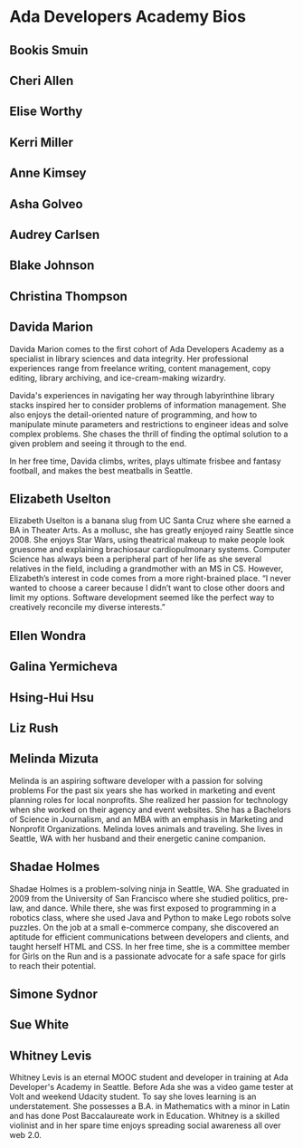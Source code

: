 # Ada Developers Academy Bios

## Bookis Smuin

## Cheri Allen

## Elise Worthy

## Kerri Miller

## Anne Kimsey

## Asha Golveo

## Audrey Carlsen

## Blake Johnson

## Christina Thompson

## Davida Marion
Davida Marion comes to the first cohort of Ada Developers Academy as a specialist in library sciences and data integrity.  Her professional experiences range from freelance writing, content management, copy editing, library archiving, and ice-cream-making wizardry.  

Davida's experiences in navigating her way through labyrinthine library stacks inspired her to consider problems of information management.  She also enjoys the detail-oriented nature of programming, and how to manipulate minute parameters and restrictions to engineer ideas and solve complex problems.  She chases the thrill of finding the optimal solution to a given problem and seeing it through to the end. 

In her free time, Davida climbs, writes, plays ultimate frisbee and fantasy football, and makes the best meatballs in Seattle.

## Elizabeth Uselton

Elizabeth Uselton is a banana slug from UC Santa Cruz where she earned a BA in Theater Arts. As a mollusc, she has greatly enjoyed rainy Seattle since 2008. She enjoys Star Wars, using theatrical makeup to make people look gruesome and explaining brachiosaur cardiopulmonary systems. Computer Science has always been a peripheral part of her life as she several relatives in the field, including a grandmother with an MS in CS. However, Elizabeth’s interest in code comes from a more right-brained place. “I never wanted to choose a career because I didn’t want to close other doors and limit my options. Software development seemed like the perfect way to creatively reconcile my diverse interests.”

## Ellen Wondra

## Galina Yermicheva

## Hsing-Hui Hsu

## Liz Rush

## Melinda Mizuta
Melinda is an aspiring software developer with a passion for solving problems 
For the past six years she has worked in marketing and event planning roles for local nonprofits. She realized her passion for technology when she worked on their agency and event websites. She has a Bachelors of Science in Journalism, and an MBA with an emphasis in Marketing and Nonprofit Organizations. Melinda loves animals and traveling. She lives in Seattle, WA with her husband and their energetic canine companion. 


## Shadae Holmes

Shadae Holmes is a problem-solving ninja in Seattle, WA. She graduated in 2009 from the University of San Francisco where she studied politics, pre-law, and dance. While there, she was first exposed to programming in a robotics class, where she used Java and Python to make Lego robots solve puzzles. On the job at a small e-commerce company, she discovered an aptitude for efficient communications between developers and clients, and taught herself HTML and CSS. In her free time, she is a committee member for Girls on the Run and is a passionate advocate for a safe space for girls to reach their potential.


## Simone Sydnor

## Sue White

## Whitney Levis
Whitney Levis is an eternal MOOC student and developer in training at Ada Developer's Academy in Seattle. Before Ada she was a video game tester at Volt and weekend Udacity student. To say she loves learning is an understatement. She possesses a B.A. in Mathematics with a minor in Latin and has done Post Baccalaureate work in Education. Whitney is a skilled violinist and in her spare time enjoys spreading social awareness all over web 2.0.
